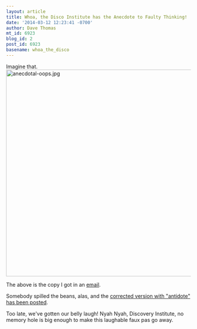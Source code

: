```yaml
---
layout: article
title: Whoa, the Disco Institute has the Anecdote to Faulty Thinking!
date: '2014-03-12 12:23:41 -0700'
author: Dave Thomas
mt_id: 6923
blog_id: 2
post_id: 6923
basename: whoa_the_disco
---
```

Imagine that.
<img src="http://pandasthumb.org/archives/2014/03/12/anecdotal-oops.jpg" alt="anecdotal-oops.jpg" width="622" height="563" class="mt-image-none" />

The above is the copy I got in an [email](http://view.s6.exacttarget.com/?j=fed515707762047c&amp;m=fe8e12717364017b7c&amp;ls=fe3015747066027d721072&amp;l=ff61107372&amp;s=fe5b10717c65007d7c1c&amp;jb=ffcf14&amp;ju=fe8d16787c600c7d76&amp;r=0).

Somebody spilled the beans, alas, and the [corrected version with "antidote" has been posted](http://www.evolutionnews.org/2014/03/what_can_you_do083051.html).

Too late, we've gotten our belly laugh! Nyah Nyah, Discovery Institute, no memory hole is big enough to make this laughable faux pas go away.
